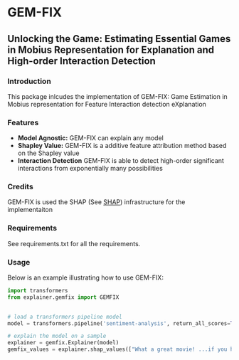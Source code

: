 # GEM-FIX
## Unlocking the Game: Estimating Essential Games in Mobius Representation for Explanation and High-order Interaction Detection

### Introduction
This package inlcudes the implementation of GEM-FIX: Game Estimation in Mobius representation for Feature Interaction detection eXplanation

### Features
- **Model Agnostic:** GEM-FIX can explain any model
- **Shapley Value:** GEM-FIX is a additive feature attribution method based on the Shapley value
- **Interaction Detection** GEM-FIX is able to detect high-order significant interactions from exponentially many possibilities


### Credits
GEM-FIX is used the SHAP (See [SHAP](https://github.com/shap/shap)) infrastructure for the implementaiton

### Requirements
See requirements.txt for all the requirements.



### Usage
Below is an example illustrating how to use GEM-FIX:

```python
import transformers
from explainer.gemfix import GEMFIX
 

# load a transformers pipeline model
model = transformers.pipeline('sentiment-analysis', return_all_scores=True)

# explain the model on a sample
explainer = gemfix.Explainer(model)
gemfix_values = explainer.shap_values(["What a great movie! ...if you have no taste."])

```

